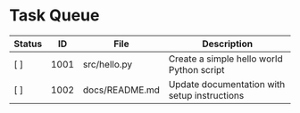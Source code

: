 # Task Queue

| Status | ID | File | Description |
|--------|-----|----|-------------|
| [ ] | 1001 | src/hello.py | Create a simple hello world Python script |
| [ ] | 1002 | docs/README.md | Update documentation with setup instructions | < /dev/null |  [ ] | 17 | hello_world_endpoint.py | Add a Hello-World endpoint (tiny test) |
